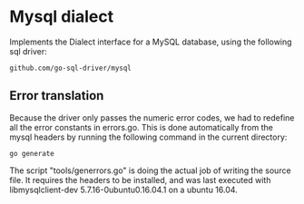 # Mysql dialect

Implements the Dialect interface for a MySQL database, using
the following sql driver:

	github.com/go-sql-driver/mysql

## Error translation

Because the driver only passes the numeric error codes, we had to redefine
all the error constants in errors.go.
This is done automatically from the mysql headers by running the following
command in the current directory:

    go generate

The script "tools/generrors.go" is doing the actual job of writing the source
file.
It requires the headers to be installed, and was last executed with
libmysqlclient-dev 5.7.16-0ubuntu0.16.04.1 on a ubuntu 16.04.
